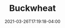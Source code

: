 ---
title: "Buckwheat"
date: 2021-03-26T17:19:18-04:00
draft: false
banner: "broadleaf-banner.jpg"
image: "../broadleaf-banner.jpg" #needs "../" prefix for list view
img: "buckwheat.jpg"
source: "Carl Dennis, Auburn University, Bugwood.org"
tax: "Broadleaf" #Legume, Brassica, Grass, Broadleaf
cycle: "Annual" #Perennial
tags: ["Attracts pollinators"] #Attracts pollinators, bears traffic, etc
dm: 2000–4000
ph: 5.0–7.0
n: 0
planting: ""
depth: "1/2–1"
drilled: "20–35"
broadcast: "22–40"
heat: "excellent"
drought: "good"
shade: "fair"
flood: "fair"
fertility: "very good"
soil: "good"
erosion: "very good"
weed: "very good"
grazing: "fair"
growth: "excellent"
residue: "fair"
beneficials: "excellent"
traffic: "poor"
---